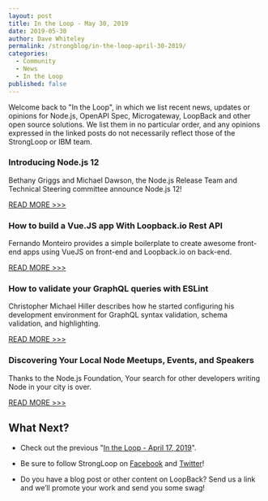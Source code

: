 ```yaml
---
layout: post
title: In the Loop - May 30, 2019
date: 2019-05-30
author: Dave Whiteley
permalink: /strongblog/in-the-loop-april-30-2019/
categories:
  - Community
  - News
  - In the Loop
published: false
---
```


Welcome back to "In the Loop", in which we list recent news, updates or opinions for Node.js, OpenAPI Spec, Microgateway, LoopBack and other open source solutions. We list them in no particular order, and any opinions expressed in the linked posts do not necessarily reflect those of the StrongLoop or IBM team.
<!--more-->

### Introducing Node.js 12

Bethany Griggs and Michael Dawson, the Node.js Release Team and Technical Steering committee announce Node.js 12!

[READ MORE >>>](https://medium.com/@nodejs/introducing-node-js-12-76c41a1b3f3f)

### How to build a Vue.JS app With Loopback.io Rest API

Fernando Monteiro provides a simple boilerplate to create awesome front-end apps using VueJS on front-end and Loopback.io on back-end.

[READ MORE >>>](https://medium.com/@newaeonweb/how-to-build-a-vue-js-app-with-loopback-io-rest-api-d6ec7885584a)

### How to validate your GraphQL queries with ESLint

Christopher Michael Hiller describes how he started configuring his development environment for GraphQL syntax validation, schema validation, and highlighting.   

[READ MORE >>>](https://developer.ibm.com/blogs/how-to-validate-your-graphql-queries-with-eslint/)

### Discovering Your Local Node Meetups, Events, and Speakers

Thanks to the Node.js Foundation, Your search for other developers writing Node in your city is over.

[READ MORE >>>](https://medium.com/@nodejs/discovering-your-local-node-meetups-events-and-speakers-60cf0d04a878)

## What Next?

* Check out the previous "[In the Loop - April 17, 2019](https://strongloop.com/strongblog/in-the-loop-april-17-2019/)".

* Be sure to follow StrongLoop on [Facebook](https://www.facebook.com/strongloop/) and [Twitter](https://twitter.com/StrongLoop)!

* Do you have a blog post or other content on LoopBack? Send us a link and we’ll promote your work and send you some swag!
